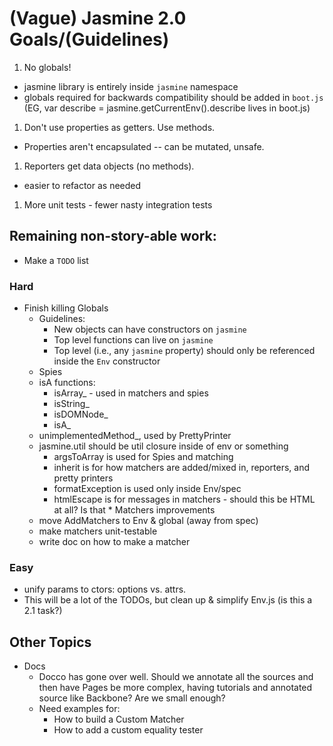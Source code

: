 # (Vague) Jasmine 2.0 Goals/(Guidelines)

1. No globals!
  * jasmine library is entirely inside `jasmine` namespace
  * globals required for backwards compatibility should be added in `boot.js` (EG, var describe = jasmine.getCurrentEnv().describe lives in boot.js)
1. Don't use properties as getters. Use methods.
  * Properties aren't encapsulated -- can be mutated, unsafe.
1. Reporters get data objects (no methods).
  * easier to refactor as needed
1. More unit tests - fewer nasty integration tests

## Remaining non-story-able work:
* Make a `TODO` list

### Hard
* Finish killing Globals
  * Guidelines:
    * New objects can have constructors on `jasmine`
    * Top level functions can live on `jasmine`
    * Top level (i.e., any `jasmine` property) should only be referenced inside the `Env` constructor
  * Spies
  * isA functions:
    * isArray_ - used in matchers and spies
    * isString_
    * isDOMNode_
    * isA_
  * unimplementedMethod_, used by PrettyPrinter
  * jasmine.util should be util closure inside of env or something
    * argsToArray is used for Spies and matching
    * inherit is for how matchers are added/mixed in, reporters, and pretty printers
    * formatException is used only inside Env/spec
    * htmlEscape is for messages in matchers - should this be HTML at all? Is that * Matchers improvements
  * move AddMatchers to Env & global (away from spec)
  * make matchers unit-testable
  * write doc on how to make a matcher

### Easy

* unify params to ctors: options vs. attrs.
* This will be a lot of the TODOs, but clean up & simplify Env.js (is this a 2.1 task?)

## Other Topics

* Docs
  * Docco has gone over well. Should we annotate all the sources and then have Pages be more complex, having tutorials and annotated source like Backbone? Are we small enough?
  * Need examples for:
     * How to build a Custom Matcher
     * How to add a custom equality tester





